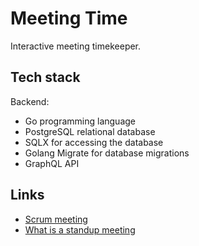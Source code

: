 # Meeting Time

Interactive meeting timekeeper.

## Tech stack

Backend:

- Go programming language
- PostgreSQL relational database
- SQLX for accessing the database
- Golang Migrate for database migrations
- GraphQL API

## Links

- [Scrum meeting](https://www.productplan.com/glossary/scrum-meeting)
- [What is a standup meeting](https://www.wework.com/ideas/professional-development/management-leadership/what-is-a-standup-meeting)
